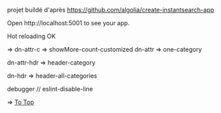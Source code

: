 projet buildé d'après https://github.com/algolia/create-instantsearch-app

Open http://localhost:5001 to see your app.

Hot reloading OK


=>
dn-attr-c => showMore-count-customized
dn-attr => one-category

dn-attr-hdr => header-category 

dn-hdr => header-all-categories

debugger // eslint-disable-line

=>      <a href="#" id="toTop" ><span id="toTopHover" style="opacity: 0;"></span>To Top</a>
